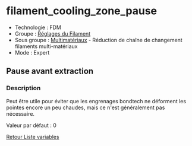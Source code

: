 # filament_cooling_zone_pause

* Technologie : FDM
* Groupe : [Réglages du Filament](../filament_settings/filament_settings.md)
* Sous groupe : [Multimatériaux](../filament_settings/filament_settings.md#multimatériaux) - Réduction de chaîne de changement filaments multi-matériaux
* Mode : Expert

## Pause avant extraction

### Description

Peut être utile pour éviter que les engrenages bondtech ne déforment les pointes encore un peu chaudes, mais ce n'est généralement pas nécessaire.

Valeur par défaut : 0

[Retour Liste variables](variable_list.md)
